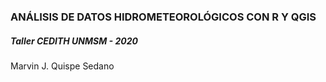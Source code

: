 ### ANÁLISIS DE DATOS HIDROMETEOROLÓGICOS CON R Y QGIS
##### Taller CEDITH UNMSM - 2020
Marvin J. Quispe Sedano

